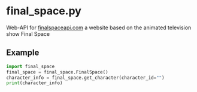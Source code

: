 # final_space.py
Web-API for [finalspaceapi.com](https://finalspaceapi.com) a website based on the animated television show Final Space 

## Example
```python
import final_space
final_space = final_space.FinalSpace()
character_info = final_space.get_character(character_id="")
print(character_info)
```
